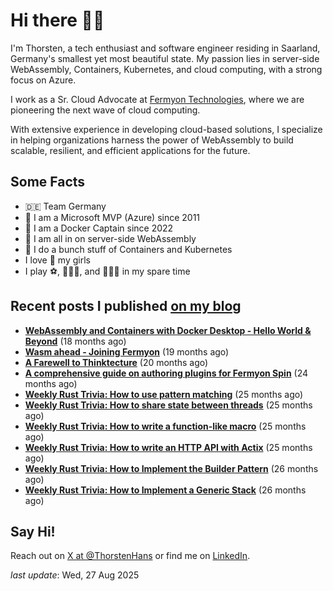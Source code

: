 # Hi there 👋🏼

I'm Thorsten, a tech enthusiast and software engineer residing in Saarland, Germany's smallest yet most beautiful state. My passion lies in server-side WebAssembly, Containers, Kubernetes, and cloud computing, with a strong focus on Azure.

I work as a Sr. Cloud Advocate at [Fermyon Technologies](https://fermyon.com), where we are pioneering the next wave of cloud computing.

With extensive experience in developing cloud-based solutions, I specialize in helping organizations harness the power of WebAssembly to build scalable, resilient, and efficient applications for the future.

## Some Facts

- 🇩🇪 Team Germany
- 🔷 I am a Microsoft MVP (Azure) since 2011
- 🔷 I am a Docker Captain since 2022
- 💜 I am all in on server-side WebAssembly
- 🐳 I do a bunch stuff of Containers and Kubernetes
- I love 💞 my girls
- I play ⚽️, 🏃🏻‍♂️, and 🚴🏼‍♂️ in my spare time

## Recent posts I published [on my blog](https://thorsten-hans.com)

- **[WebAssembly and Containers with Docker Desktop - Hello World & Beyond](https://www.thorsten-hans.com/webassembly-and-containers-with-docker-desktop-hello-world-and-beyond/)** (18 months ago)
- **[Wasm ahead - Joining Fermyon](https://www.thorsten-hans.com/wasm-ahead-joining-fermyon/)** (19 months ago)
- **[A Farewell to Thinktecture](https://www.thorsten-hans.com/farewell-to-thinktecture/)** (20 months ago)
- **[A comprehensive guide on authoring plugins for Fermyon Spin](https://www.thorsten-hans.com/comprehensive-guide-on-authoring-plugins-for-fermyon-spin/)** (24 months ago)
- **[Weekly Rust Trivia: How to use pattern matching](https://www.thorsten-hans.com/weekly-rust-trivia-pattern-matching/)** (25 months ago)
- **[Weekly Rust Trivia: How to share state between threads](https://www.thorsten-hans.com/weekly-rust-trivia-share-state-between-threads/)** (25 months ago)
- **[Weekly Rust Trivia: How to write a function-like macro](https://www.thorsten-hans.com/weekly-rust-trivia-function-like-macros/)** (25 months ago)
- **[Weekly Rust Trivia: How to write an HTTP API with Actix](https://www.thorsten-hans.com/weekly-rust-trivia-http-api-with-actix/)** (25 months ago)
- **[Weekly Rust Trivia: How to Implement the Builder Pattern](https://www.thorsten-hans.com/weekly-rust-trivia-implement-the-builder-pattern/)** (26 months ago)
- **[Weekly Rust Trivia: How to Implement a Generic Stack](https://www.thorsten-hans.com/weekly-rust-trivia-implement-a-generic-stack/)** (26 months ago)

## Say Hi!

Reach out on [X at @ThorstenHans](https://twitter.com/ThorstenHans) or find me on [LinkedIn](https://linkedin.com/in/ThorstenHans).

_last update_: Wed, 27 Aug 2025
